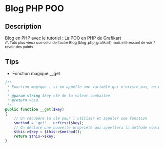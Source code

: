 # Blog PHP POO
## Description
Blog en PHP avec le tutoriel : La POO en PHP de Grafikart
<br>
<small>/!\ Tuto plus vieux que celui de l'autre Blog (blog_php_grafikart) mais intéressant de voir / revoir des points</small>

## Tips
- Fonction magique __get
```PHP
/**
 * Fonction magique : si on appelle une variable qui n'existe pas, on utilise cette variable selon nos besoins. ATTENTION : ne pas en abuser (voir ne pas l'utiliser)
 *
 * @param string $key clé de la valeur souhaitée
 * @return void
 */
public function __get($key)
{
    // On récupère la clé pour l'utiliser et appeler une fonction
    $method = 'get' . ucfirst($key);
    // On déclare une nouvelle propriété qui appellera la méthode voulue la prochaine fois qu'on utilisera cette propriété (= utilisation de la méthode magique une seule fois)
    $this->$key = $this->$method();
    return $this->$key;
}
```